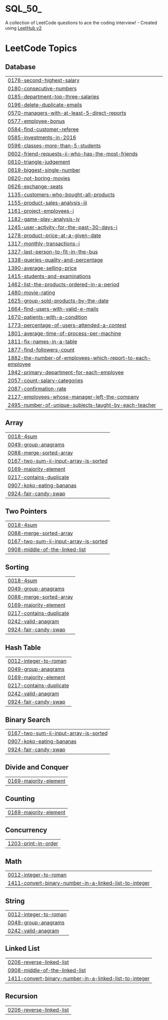 # SQL_50_
A collection of LeetCode questions to ace the coding interview! - Created using [LeetHub v2](https://github.com/arunbhardwaj/LeetHub-2.0)

<!---LeetCode Topics Start-->
# LeetCode Topics
## Database
|  |
| ------- |
| [0176-second-highest-salary](https://github.com/saidsabry131/SQL_50_/tree/master/0176-second-highest-salary) |
| [0180-consecutive-numbers](https://github.com/saidsabry131/SQL_50_/tree/master/0180-consecutive-numbers) |
| [0185-department-top-three-salaries](https://github.com/saidsabry131/SQL_50_/tree/master/0185-department-top-three-salaries) |
| [0196-delete-duplicate-emails](https://github.com/saidsabry131/SQL_50_/tree/master/0196-delete-duplicate-emails) |
| [0570-managers-with-at-least-5-direct-reports](https://github.com/saidsabry131/SQL_50_/tree/master/0570-managers-with-at-least-5-direct-reports) |
| [0577-employee-bonus](https://github.com/saidsabry131/SQL_50_/tree/master/0577-employee-bonus) |
| [0584-find-customer-referee](https://github.com/saidsabry131/SQL_50_/tree/master/0584-find-customer-referee) |
| [0585-investments-in-2016](https://github.com/saidsabry131/SQL_50_/tree/master/0585-investments-in-2016) |
| [0596-classes-more-than-5-students](https://github.com/saidsabry131/SQL_50_/tree/master/0596-classes-more-than-5-students) |
| [0602-friend-requests-ii-who-has-the-most-friends](https://github.com/saidsabry131/SQL_50_/tree/master/0602-friend-requests-ii-who-has-the-most-friends) |
| [0610-triangle-judgement](https://github.com/saidsabry131/SQL_50_/tree/master/0610-triangle-judgement) |
| [0619-biggest-single-number](https://github.com/saidsabry131/SQL_50_/tree/master/0619-biggest-single-number) |
| [0620-not-boring-movies](https://github.com/saidsabry131/SQL_50_/tree/master/0620-not-boring-movies) |
| [0626-exchange-seats](https://github.com/saidsabry131/SQL_50_/tree/master/0626-exchange-seats) |
| [1135-customers-who-bought-all-products](https://github.com/saidsabry131/SQL_50_/tree/master/1135-customers-who-bought-all-products) |
| [1155-product-sales-analysis-iii](https://github.com/saidsabry131/SQL_50_/tree/master/1155-product-sales-analysis-iii) |
| [1161-project-employees-i](https://github.com/saidsabry131/SQL_50_/tree/master/1161-project-employees-i) |
| [1182-game-play-analysis-iv](https://github.com/saidsabry131/SQL_50_/tree/master/1182-game-play-analysis-iv) |
| [1245-user-activity-for-the-past-30-days-i](https://github.com/saidsabry131/SQL_50_/tree/master/1245-user-activity-for-the-past-30-days-i) |
| [1278-product-price-at-a-given-date](https://github.com/saidsabry131/SQL_50_/tree/master/1278-product-price-at-a-given-date) |
| [1317-monthly-transactions-i](https://github.com/saidsabry131/SQL_50_/tree/master/1317-monthly-transactions-i) |
| [1327-last-person-to-fit-in-the-bus](https://github.com/saidsabry131/SQL_50_/tree/master/1327-last-person-to-fit-in-the-bus) |
| [1338-queries-quality-and-percentage](https://github.com/saidsabry131/SQL_50_/tree/master/1338-queries-quality-and-percentage) |
| [1390-average-selling-price](https://github.com/saidsabry131/SQL_50_/tree/master/1390-average-selling-price) |
| [1415-students-and-examinations](https://github.com/saidsabry131/SQL_50_/tree/master/1415-students-and-examinations) |
| [1462-list-the-products-ordered-in-a-period](https://github.com/saidsabry131/SQL_50_/tree/master/1462-list-the-products-ordered-in-a-period) |
| [1480-movie-rating](https://github.com/saidsabry131/SQL_50_/tree/master/1480-movie-rating) |
| [1625-group-sold-products-by-the-date](https://github.com/saidsabry131/SQL_50_/tree/master/1625-group-sold-products-by-the-date) |
| [1664-find-users-with-valid-e-mails](https://github.com/saidsabry131/SQL_50_/tree/master/1664-find-users-with-valid-e-mails) |
| [1670-patients-with-a-condition](https://github.com/saidsabry131/SQL_50_/tree/master/1670-patients-with-a-condition) |
| [1773-percentage-of-users-attended-a-contest](https://github.com/saidsabry131/SQL_50_/tree/master/1773-percentage-of-users-attended-a-contest) |
| [1801-average-time-of-process-per-machine](https://github.com/saidsabry131/SQL_50_/tree/master/1801-average-time-of-process-per-machine) |
| [1811-fix-names-in-a-table](https://github.com/saidsabry131/SQL_50_/tree/master/1811-fix-names-in-a-table) |
| [1877-find-followers-count](https://github.com/saidsabry131/SQL_50_/tree/master/1877-find-followers-count) |
| [1882-the-number-of-employees-which-report-to-each-employee](https://github.com/saidsabry131/SQL_50_/tree/master/1882-the-number-of-employees-which-report-to-each-employee) |
| [1942-primary-department-for-each-employee](https://github.com/saidsabry131/SQL_50_/tree/master/1942-primary-department-for-each-employee) |
| [2057-count-salary-categories](https://github.com/saidsabry131/SQL_50_/tree/master/2057-count-salary-categories) |
| [2087-confirmation-rate](https://github.com/saidsabry131/SQL_50_/tree/master/2087-confirmation-rate) |
| [2127-employees-whose-manager-left-the-company](https://github.com/saidsabry131/SQL_50_/tree/master/2127-employees-whose-manager-left-the-company) |
| [2495-number-of-unique-subjects-taught-by-each-teacher](https://github.com/saidsabry131/SQL_50_/tree/master/2495-number-of-unique-subjects-taught-by-each-teacher) |
## Array
|  |
| ------- |
| [0018-4sum](https://github.com/saidsabry131/SQL_50_/tree/master/0018-4sum) |
| [0049-group-anagrams](https://github.com/saidsabry131/SQL_50_/tree/master/0049-group-anagrams) |
| [0088-merge-sorted-array](https://github.com/saidsabry131/SQL_50_/tree/master/0088-merge-sorted-array) |
| [0167-two-sum-ii-input-array-is-sorted](https://github.com/saidsabry131/SQL_50_/tree/master/0167-two-sum-ii-input-array-is-sorted) |
| [0169-majority-element](https://github.com/saidsabry131/SQL_50_/tree/master/0169-majority-element) |
| [0217-contains-duplicate](https://github.com/saidsabry131/SQL_50_/tree/master/0217-contains-duplicate) |
| [0907-koko-eating-bananas](https://github.com/saidsabry131/SQL_50_/tree/master/0907-koko-eating-bananas) |
| [0924-fair-candy-swap](https://github.com/saidsabry131/SQL_50_/tree/master/0924-fair-candy-swap) |
## Two Pointers
|  |
| ------- |
| [0018-4sum](https://github.com/saidsabry131/SQL_50_/tree/master/0018-4sum) |
| [0088-merge-sorted-array](https://github.com/saidsabry131/SQL_50_/tree/master/0088-merge-sorted-array) |
| [0167-two-sum-ii-input-array-is-sorted](https://github.com/saidsabry131/SQL_50_/tree/master/0167-two-sum-ii-input-array-is-sorted) |
| [0908-middle-of-the-linked-list](https://github.com/saidsabry131/SQL_50_/tree/master/0908-middle-of-the-linked-list) |
## Sorting
|  |
| ------- |
| [0018-4sum](https://github.com/saidsabry131/SQL_50_/tree/master/0018-4sum) |
| [0049-group-anagrams](https://github.com/saidsabry131/SQL_50_/tree/master/0049-group-anagrams) |
| [0088-merge-sorted-array](https://github.com/saidsabry131/SQL_50_/tree/master/0088-merge-sorted-array) |
| [0169-majority-element](https://github.com/saidsabry131/SQL_50_/tree/master/0169-majority-element) |
| [0217-contains-duplicate](https://github.com/saidsabry131/SQL_50_/tree/master/0217-contains-duplicate) |
| [0242-valid-anagram](https://github.com/saidsabry131/SQL_50_/tree/master/0242-valid-anagram) |
| [0924-fair-candy-swap](https://github.com/saidsabry131/SQL_50_/tree/master/0924-fair-candy-swap) |
## Hash Table
|  |
| ------- |
| [0012-integer-to-roman](https://github.com/saidsabry131/SQL_50_/tree/master/0012-integer-to-roman) |
| [0049-group-anagrams](https://github.com/saidsabry131/SQL_50_/tree/master/0049-group-anagrams) |
| [0169-majority-element](https://github.com/saidsabry131/SQL_50_/tree/master/0169-majority-element) |
| [0217-contains-duplicate](https://github.com/saidsabry131/SQL_50_/tree/master/0217-contains-duplicate) |
| [0242-valid-anagram](https://github.com/saidsabry131/SQL_50_/tree/master/0242-valid-anagram) |
| [0924-fair-candy-swap](https://github.com/saidsabry131/SQL_50_/tree/master/0924-fair-candy-swap) |
## Binary Search
|  |
| ------- |
| [0167-two-sum-ii-input-array-is-sorted](https://github.com/saidsabry131/SQL_50_/tree/master/0167-two-sum-ii-input-array-is-sorted) |
| [0907-koko-eating-bananas](https://github.com/saidsabry131/SQL_50_/tree/master/0907-koko-eating-bananas) |
| [0924-fair-candy-swap](https://github.com/saidsabry131/SQL_50_/tree/master/0924-fair-candy-swap) |
## Divide and Conquer
|  |
| ------- |
| [0169-majority-element](https://github.com/saidsabry131/SQL_50_/tree/master/0169-majority-element) |
## Counting
|  |
| ------- |
| [0169-majority-element](https://github.com/saidsabry131/SQL_50_/tree/master/0169-majority-element) |
## Concurrency
|  |
| ------- |
| [1203-print-in-order](https://github.com/saidsabry131/SQL_50_/tree/master/1203-print-in-order) |
## Math
|  |
| ------- |
| [0012-integer-to-roman](https://github.com/saidsabry131/SQL_50_/tree/master/0012-integer-to-roman) |
| [1411-convert-binary-number-in-a-linked-list-to-integer](https://github.com/saidsabry131/SQL_50_/tree/master/1411-convert-binary-number-in-a-linked-list-to-integer) |
## String
|  |
| ------- |
| [0012-integer-to-roman](https://github.com/saidsabry131/SQL_50_/tree/master/0012-integer-to-roman) |
| [0049-group-anagrams](https://github.com/saidsabry131/SQL_50_/tree/master/0049-group-anagrams) |
| [0242-valid-anagram](https://github.com/saidsabry131/SQL_50_/tree/master/0242-valid-anagram) |
## Linked List
|  |
| ------- |
| [0206-reverse-linked-list](https://github.com/saidsabry131/SQL_50_/tree/master/0206-reverse-linked-list) |
| [0908-middle-of-the-linked-list](https://github.com/saidsabry131/SQL_50_/tree/master/0908-middle-of-the-linked-list) |
| [1411-convert-binary-number-in-a-linked-list-to-integer](https://github.com/saidsabry131/SQL_50_/tree/master/1411-convert-binary-number-in-a-linked-list-to-integer) |
## Recursion
|  |
| ------- |
| [0206-reverse-linked-list](https://github.com/saidsabry131/SQL_50_/tree/master/0206-reverse-linked-list) |
<!---LeetCode Topics End-->